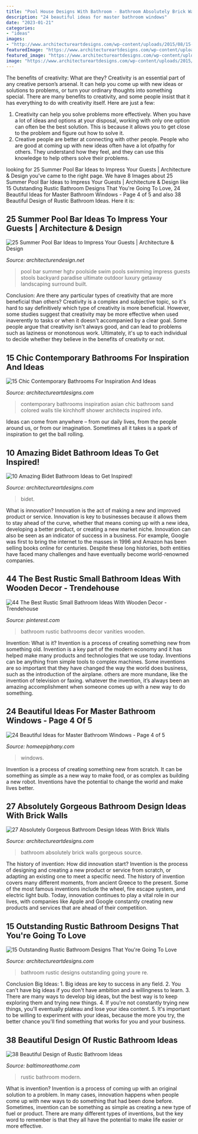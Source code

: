```yaml
---
title: "Pool House Designs With Bathroom - Bathroom Absolutely Brick Walls Gorgeous Source"
description: "24 beautiful ideas for master bathroom windows"
date: "2023-01-21"
categories:
- "ideas"
images:
- "http://www.architectureartdesigns.com/wp-content/uploads/2015/08/15-Outstanding-Rustic-Bathroom-Designs-That-Youre-Going-To-Love-10.jpg"
featuredImage: "https://www.architectureartdesigns.com/wp-content/uploads/2015/02/15-Chic-Contemporary-Bathrooms-For-Inspiration-And-Ideas-12-630x936.jpg"
featured_image: "https://www.architectureartdesigns.com/wp-content/uploads/2014/02/2015.jpg"
image: "https://www.architectureartdesigns.com/wp-content/uploads/2015/02/15-Chic-Contemporary-Bathrooms-For-Inspiration-And-Ideas-12-630x936.jpg"
---
```



The benefits of creativity: What are they?
Creativity is an essential part of any creative person’s arsenal. It can help you come up with new ideas or solutions to problems, or turn your ordinary thoughts into something special. There are many benefits to creativity, and some people insist that it has everything to do with creativity itself. Here are just a few: 
1) Creativity can help you solve problems more effectively. When you have a lot of ideas and options at your disposal, working with only one option can often be the best solution. This is because it allows you to get close to the problem and figure out how to solve it. 
2) Creative people are better at connecting with other people. People who are good at coming up with new ideas often have a lot ofpathy for others. They understand how they feel, and they can use this knowledge to help others solve their problems.

	

		
looking for 25 Summer Pool Bar Ideas to Impress Your Guests | Architecture &amp; Design you've came to the right page. We have 8 Images about 25 Summer Pool Bar Ideas to Impress Your Guests | Architecture &amp; Design like 15 Outstanding Rustic Bathroom Designs That You&#039;re Going To Love, 24 Beautiful Ideas for Master Bathroom Windows - Page 4 of 5 and also 38 Beautiful Design of Rustic Bathroom Ideas. Here it is:
		
    
## 25 Summer Pool Bar Ideas To Impress Your Guests | Architecture &amp; Design

<img loading=lazy src="http://cdn.architecturendesign.net/wp-content/uploads/2014/09/Summer-Pool-Bar-Ideas-13.jpg" onerror="this.onerror=null;this.src='https://tse3.mm.bing.net/th?id=OIP.s3z-e88JTmqACh7wq6BltAHaJ4&amp;pid=15.1';" alt="25 Summer Pool Bar Ideas to Impress Your Guests | Architecture &amp; Design">

_Source: architecturendesign.net_

>pool bar summer hgtv poolside swim pools swimming impress guests stools backyard paradise ultimate outdoor luxury getaway landscaping surround built. 

	

Conclusion: Are there any particular types of creativity that are more beneficial than others?
Creativity is a complex and subjective topic, so it's hard to say definitively which type of creativity is more beneficial. However, some studies suggest that creativity may be more effective when used inaverently to tasks or when it doesn't accompanied by a clear goal. Some people argue that creativity isn't always good, and can lead to problems such as laziness or monotonous work. Ultimately, it's up to each individual to decide whether they believe in the benefits of creativity or not.

    
## 15 Chic Contemporary Bathrooms For Inspiration And Ideas

<img loading=lazy src="https://www.architectureartdesigns.com/wp-content/uploads/2015/02/15-Chic-Contemporary-Bathrooms-For-Inspiration-And-Ideas-12-630x936.jpg" onerror="this.onerror=null;this.src='https://tse4.mm.bing.net/th?id=OIP.lf2dCk2Yn0tjeOmlNzaP1AHaLA&amp;pid=15.1';" alt="15 Chic Contemporary Bathrooms For Inspiration And Ideas">

_Source: architectureartdesigns.com_

>contemporary bathrooms inspiration asian chic bathroom sand colored walls tile kirchhoff shower architects inspired info. 

	

Ideas can come from anywhere – from our daily lives, from the people around us, or from our imagination. Sometimes all it takes is a spark of inspiration to get the ball rolling.

    
## 10 Amazing Bidet Bathroom Ideas To Get Inspired!

<img loading=lazy src="https://www.architectureartdesigns.com/wp-content/uploads/2019/10/bidet-bathroom-5.jpg" onerror="this.onerror=null;this.src='https://tse4.mm.bing.net/th?id=OIP.XnRS3O6jnsz-T9RR6MYLNAHaLH&amp;pid=15.1';" alt="10 Amazing Bidet Bathroom Ideas to Get Inspired!">

_Source: architectureartdesigns.com_

>bidet. 

	

What is innovation?
Innovation is the act of making a new and improved product or service. Innovation is key to businesses because it allows them to stay ahead of the curve, whether that means coming up with a new idea, developing a better product, or creating a new market niche. Innovation can also be seen as an indicator of success in a business. For example, Google was first to bring the internet to the masses in 1996 and Amazon has been selling books online for centuries. Despite these long histories, both entities have faced many challenges and have eventually become world-renowned companies.

    
## 44 The Best Rustic Small Bathroom Ideas With Wooden Decor - Trendehouse

<img loading=lazy src="https://i.pinimg.com/736x/1b/23/65/1b236593f56e3c237205608050835c7d.jpg" onerror="this.onerror=null;this.src='https://tse2.mm.bing.net/th?id=OIP.R5_vRgd67XNjg_TxIJmUVgHaLL&amp;pid=15.1';" alt="44 The Best Rustic Small Bathroom Ideas With Wooden Decor - Trendehouse">

_Source: pinterest.com_

>bathroom rustic bathrooms decor vanities wooden. 

	

Invention: What is it?
Invention is a process of creating something new from something old. Invention is a key part of the modern economy and it has helped make many products and technologies that we use today. Inventions can be anything from simple tools to complex machines. Some inventions are so important that they have changed the way the world does business, such as the introduction of the airplane. others are more mundane, like the invention of television or faxing. whatever the invention, it’s always been an amazing accomplishment when someone comes up with a new way to do something.

    
## 24 Beautiful Ideas For Master Bathroom Windows - Page 4 Of 5

<img loading=lazy src="https://homeepiphany.com/wp-content/uploads/2016/07/24-Beautiful-Ideas-for-Master-Bathroom-Windows-18.jpg" onerror="this.onerror=null;this.src='https://tse1.mm.bing.net/th?id=OIP.-ZMjIyFEuxy_9e_6AOCXsAHaLH&amp;pid=15.1';" alt="24 Beautiful Ideas for Master Bathroom Windows - Page 4 of 5">

_Source: homeepiphany.com_

>windows. 

	

Invention is a process of creating something new from scratch. It can be something as simple as a new way to make food, or as complex as building a new robot. Inventions have the potential to change the world and make lives better.

    
## 27 Absolutely Gorgeous Bathroom Design Ideas With Brick Walls

<img loading=lazy src="https://www.architectureartdesigns.com/wp-content/uploads/2014/02/2015.jpg" onerror="this.onerror=null;this.src='https://tse1.mm.bing.net/th?id=OIP.w-KfEPenmmES54U6Ys-M1wHaLI&amp;pid=15.1';" alt="27 Absolutely Gorgeous Bathroom Design Ideas With Brick Walls">

_Source: architectureartdesigns.com_

>bathroom absolutely brick walls gorgeous source. 

	

The history of invention: How did innovation start?
Invention is the process of designing and creating a new product or service from scratch, or adapting an existing one to meet a specific need. The history of invention covers many different moments, from ancient Greece to the present. Some of the most famous inventions include the wheel, fire escape system, and electric light bulb. Today, innovation continues to play a vital role in our lives, with companies like Apple and Google constantly creating new products and services that are ahead of their competition.

    
## 15 Outstanding Rustic Bathroom Designs That You&#039;re Going To Love

<img loading=lazy src="http://www.architectureartdesigns.com/wp-content/uploads/2015/08/15-Outstanding-Rustic-Bathroom-Designs-That-Youre-Going-To-Love-10.jpg" onerror="this.onerror=null;this.src='https://tse4.mm.bing.net/th?id=OIP.vRA3bfq1qEo-YfTbTH5nqADWEs&amp;pid=15.1';" alt="15 Outstanding Rustic Bathroom Designs That You&#039;re Going To Love">

_Source: architectureartdesigns.com_

>bathroom rustic designs outstanding going youre re. 

	

Conclusion
Big Ideas: 1. Big ideas are key to success in any field.
2. You can't have big ideas if you don't have ambition and a willingness to learn.
3. There are many ways to develop big ideas, but the best way is to keep exploring them and trying new things.
4. If you're not constantly trying new things, you'll eventually plateau and lose your idea content.
5. It's important to be willing to experiment with your ideas, because the more you try, the better chance you'll find something that works for you and your business.

    
## 38 Beautiful Design Of Rustic Bathroom Ideas

<img loading=lazy src="http://www.baltimoreathome.com/wp-content/uploads/2017/08/Rustic-Bathroom-Style-Modern-Chalet-Gross-Wood-Counter.jpg" onerror="this.onerror=null;this.src='https://tse3.mm.bing.net/th?id=OIP.ESUju0ejlG8-HWp89b2G0AHaLI&amp;pid=15.1';" alt="38 Beautiful Design of Rustic Bathroom Ideas">

_Source: baltimoreathome.com_

>rustic bathroom modern. 

	

What is invention?
Invention is a process of coming up with an original solution to a problem. In many cases, innovation happens when people come up with new ways to do something that had been done before. Sometimes, invention can be something as simple as creating a new type of fuel or product. There are many different types of inventions, but the key word to remember is that they all have the potential to make life easier or more effective.

